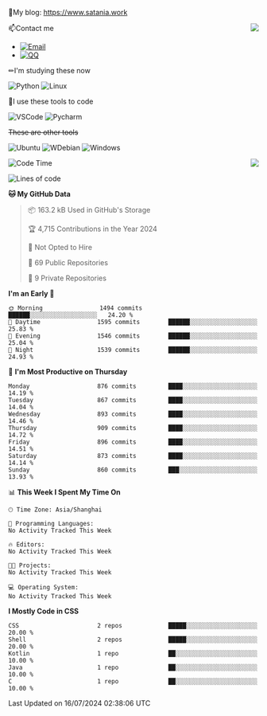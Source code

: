 📰My blog: https://www.satania.work

<img align="right" src="https://github-readme-stats.vercel.app/api/top-langs/?username=Katriell"/>

📫Contact me

* [![Email](https://img.shields.io/badge/Email-Iris@satania.work-1?style=social&logoColor=fff)](mailto:Iris@satania.work)
* [![QQ](https://img.shields.io/badge/QQ-2088839458-1?style=social&logoColor=fff)](tencent://AddContact/?fromId=45&fromSubId=1&subcmd=all&uin=2088839458&website=www.oicqzone.com)

✏I'm studying these now

![Python](https://img.shields.io/badge/-Python-blue?style=flat-square&logo=Python&logoColor=fff)
![Linux](https://img.shields.io/badge/-Linux-black?style=flat-square&logo=Linux&logoColor=fff)

🔨I use these tools to code

![VSCode](https://img.shields.io/badge/-VSCode-blue?style=flat-square&logo=visualstudiocode&logoColor=fff)
![Pycharm](https://img.shields.io/badge/-Pycharm-green?style=flat-square&logo=pycharm&logoColor=fff)

 ~~These are other tools~~

![Ubuntu](https://img.shields.io/badge/-Ubuntu-orange?style=flat-square&logo=Ubuntu&logoColor=fff)
![WDebian](https://img.shields.io/badge/-Debian-blue?style=flat-square&logo=Debian&logoColor=fff)
![Windows](https://img.shields.io/badge/-Windows-blue?style=flat-square&logo=Windows&logoColor=fff)


<img align="right" src="https://github-readme-stats-beta-amber-44.vercel.app/api?username=Katriell&show_icons=true&role=OWNER,ORGANIZATION_MEMBER,COLLABORATOR&locale=zh-my"/>

<!--START_SECTION:waka-->
![Code Time](http://img.shields.io/badge/Code%20Time-21%20mins-blue)

![Lines of code](https://img.shields.io/badge/From%20Hello%20World%20I%27ve%20Written-5.5%20thousand%20lines%20of%20code-blue)

**🐱 My GitHub Data** 

> 📦 163.2 kB Used in GitHub's Storage 
 > 
> 🏆 4,715 Contributions in the Year 2024
 > 
> 🚫 Not Opted to Hire
 > 
> 📜 69 Public Repositories 
 > 
> 🔑 9 Private Repositories 
 > 
**I'm an Early 🐤** 

```text
🌞 Morning                1494 commits        ██████░░░░░░░░░░░░░░░░░░░   24.20 % 
🌆 Daytime                1595 commits        ██████░░░░░░░░░░░░░░░░░░░   25.83 % 
🌃 Evening                1546 commits        ██████░░░░░░░░░░░░░░░░░░░   25.04 % 
🌙 Night                  1539 commits        ██████░░░░░░░░░░░░░░░░░░░   24.93 % 
```
📅 **I'm Most Productive on Thursday** 

```text
Monday                   876 commits         ████░░░░░░░░░░░░░░░░░░░░░   14.19 % 
Tuesday                  867 commits         ████░░░░░░░░░░░░░░░░░░░░░   14.04 % 
Wednesday                893 commits         ████░░░░░░░░░░░░░░░░░░░░░   14.46 % 
Thursday                 909 commits         ████░░░░░░░░░░░░░░░░░░░░░   14.72 % 
Friday                   896 commits         ████░░░░░░░░░░░░░░░░░░░░░   14.51 % 
Saturday                 873 commits         ████░░░░░░░░░░░░░░░░░░░░░   14.14 % 
Sunday                   860 commits         ███░░░░░░░░░░░░░░░░░░░░░░   13.93 % 
```


📊 **This Week I Spent My Time On** 

```text
🕑︎ Time Zone: Asia/Shanghai

💬 Programming Languages: 
No Activity Tracked This Week

🔥 Editors: 
No Activity Tracked This Week

🐱‍💻 Projects: 
No Activity Tracked This Week

💻 Operating System: 
No Activity Tracked This Week
```

**I Mostly Code in CSS** 

```text
CSS                      2 repos             █████░░░░░░░░░░░░░░░░░░░░   20.00 % 
Shell                    2 repos             █████░░░░░░░░░░░░░░░░░░░░   20.00 % 
Kotlin                   1 repo              ██░░░░░░░░░░░░░░░░░░░░░░░   10.00 % 
Java                     1 repo              ██░░░░░░░░░░░░░░░░░░░░░░░   10.00 % 
C                        1 repo              ██░░░░░░░░░░░░░░░░░░░░░░░   10.00 % 
```




 Last Updated on 16/07/2024 02:38:06 UTC
<!--END_SECTION:waka-->
